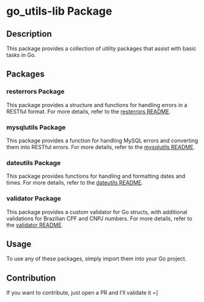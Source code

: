 # go_utils-lib Package

## Description

This package provides a collection of utility packages that assist with basic tasks in Go.

## Packages

### resterrors Package

This package provides a structure and functions for handling errors in a RESTful format. For more details, refer to the [resterrors README](./resterrors/README.md).

### mysqlutils Package

This package provides a function for handling MySQL errors and converting them into RESTful errors. For more details, refer to the [mysqlutils README](./mysqlutils/README.md).

### dateutils Package

This package provides functions for handling and formatting dates and times. For more details, refer to the [dateutils README](./dateutils/README.md).

### validator Package
This package provides a custom validator for Go structs, with additional validations for Brazilian CPF and CNPJ numbers. For more details, refer to the [validator README](./validator/README.md).

## Usage

To use any of these packages, simply import them into your Go project.

## Contribution

If you want to contribute, just open a PR and I'll validate it =]
